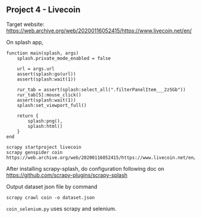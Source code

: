 

## Project 4 - Livecoin

Target website: https://web.archive.org/web/20200116052415/https://www.livecoin.net/en/

On splash app,

```
function main(splash, args)
    splash.private_mode_enabled = false
    
    url = args.url
    assert(splash:go(url))
    assert(splash:wait(1))

    rur_tab = assert(splash:select_all(".filterPanelItem___2z5Gb"))
    rur_tab[5]:mouse_click()
    assert(splash:wait(1))
    splash:set_viewport_full()

    return {
        splash:png(),
        splash:html()
    }
end
```


```
scrapy startproject livecoin
scrapy genspider coin https://web.archive.org/web/20200116052415/https://www.livecoin.net/en/
```

After installing scrapy-splash, do configuration following doc on https://github.com/scrapy-plugins/scrapy-splash

Output dataset json file by command

```
scrapy crawl coin -o dataset.json
```

`coin_selenium.py` uses scrapy and selenium.